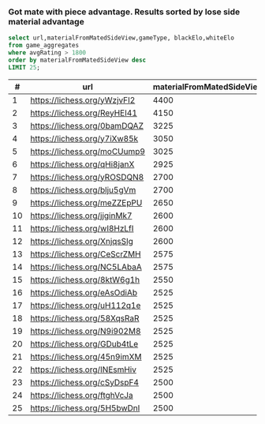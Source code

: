 ### Got mate with piece advantage. Results sorted by lose side material advantage

```sql
select url,materialFromMatedSideView,gameType, blackElo,whiteElo
from game_aggregates
where avgRating > 1800
order by materialFromMatedSideView desc
LIMIT 25;
```

| #  | url                          | materialFromMatedSideView | gameType | blackElo | whiteElo | 
|----|------------------------------|---------------------------|----------|----------|----------| 
| 1  | https://lichess.org/yWzjvFI2 | 4400                      | 1        | 1945     | 2068     | 
| 2  | https://lichess.org/ReyHEI41 | 4150                      | 2        | 2198     | 2041     | 
| 3  | https://lichess.org/0bamDQAZ | 3225                      | 2        | 1816     | 1815     | 
| 4  | https://lichess.org/y7iXw85k | 3050                      | 1        | 2213     | 1917     | 
| 5  | https://lichess.org/moCUump9 | 3025                      | 1        | 1756     | 1903     | 
| 6  | https://lichess.org/qHi8janX | 2925                      | 2        | 2152     | 1824     | 
| 7  | https://lichess.org/yROSDQN8 | 2700                      | 2        | 1920     | 1896     | 
| 8  | https://lichess.org/blju5gVm | 2700                      | 1        | 2067     | 2283     | 
| 9  | https://lichess.org/meZZEpPU | 2650                      | 1        | 2022     | 1691     | 
| 10 | https://lichess.org/jjginMk7 | 2600                      | 2        | 1971     | 1828     | 
| 11 | https://lichess.org/wI8HzLfI | 2600                      | 1        | 1884     | 1862     | 
| 12 | https://lichess.org/XnjqsSIg | 2600                      | 1        | 2382     | 2590     | 
| 13 | https://lichess.org/CeScrZMH | 2575                      | 2        | 1957     | 1946     | 
| 14 | https://lichess.org/NC5LAbaA | 2575                      | 2        | 2156     | 2164     | 
| 15 | https://lichess.org/8ktW6g1h | 2550                      | 3        | 1996     | 1793     | 
| 16 | https://lichess.org/eAsOdiAb | 2525                      | 2        | 2064     | 2035     | 
| 17 | https://lichess.org/uH112q1e | 2525                      | 1        | 1778     | 1825     | 
| 18 | https://lichess.org/58XqsRaR | 2525                      | 1        | 1910     | 1891     | 
| 19 | https://lichess.org/N9i902M8 | 2525                      | 3        | 1852     | 1935     | 
| 20 | https://lichess.org/GDub4tLe | 2525                      | 1        | 1857     | 1883     | 
| 21 | https://lichess.org/45n9imXM | 2525                      | 3        | 2051     | 2039     | 
| 22 | https://lichess.org/INEsmHiv | 2525                      | 4        | 1926     | 1891     | 
| 23 | https://lichess.org/cSyDspF4 | 2500                      | 1        | 1858     | 1796     | 
| 24 | https://lichess.org/ftghVcJa | 2500                      | 1        | 1920     | 1718     | 
| 25 | https://lichess.org/5H5bwDnl | 2500                      | 1        | 1879     | 1849     | 

